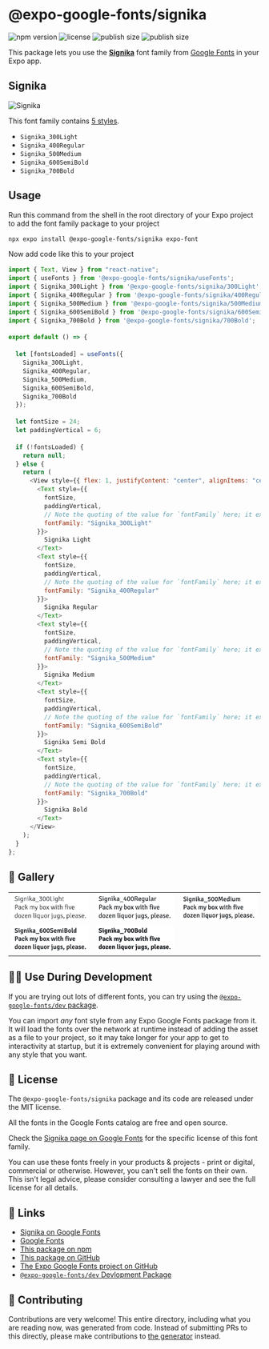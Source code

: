 # @expo-google-fonts/signika

![npm version](https://flat.badgen.net/npm/v/@expo-google-fonts/signika)
![license](https://flat.badgen.net/github/license/expo/google-fonts)
![publish size](https://flat.badgen.net/packagephobia/install/@expo-google-fonts/signika)
![publish size](https://flat.badgen.net/packagephobia/publish/@expo-google-fonts/signika)

This package lets you use the [**Signika**](https://fonts.google.com/specimen/Signika) font family from [Google Fonts](https://fonts.google.com/) in your Expo app.

## Signika

![Signika](./font-family.png)

This font family contains [5 styles](#-gallery).

- `Signika_300Light`
- `Signika_400Regular`
- `Signika_500Medium`
- `Signika_600SemiBold`
- `Signika_700Bold`

## Usage

Run this command from the shell in the root directory of your Expo project to add the font family package to your project

```sh
npx expo install @expo-google-fonts/signika expo-font
```

Now add code like this to your project

```js
import { Text, View } from "react-native";
import { useFonts } from '@expo-google-fonts/signika/useFonts';
import { Signika_300Light } from '@expo-google-fonts/signika/300Light';
import { Signika_400Regular } from '@expo-google-fonts/signika/400Regular';
import { Signika_500Medium } from '@expo-google-fonts/signika/500Medium';
import { Signika_600SemiBold } from '@expo-google-fonts/signika/600SemiBold';
import { Signika_700Bold } from '@expo-google-fonts/signika/700Bold';

export default () => {

  let [fontsLoaded] = useFonts({
    Signika_300Light, 
    Signika_400Regular, 
    Signika_500Medium, 
    Signika_600SemiBold, 
    Signika_700Bold
  });

  let fontSize = 24;
  let paddingVertical = 6;

  if (!fontsLoaded) {
    return null;
  } else {
    return (
      <View style={{ flex: 1, justifyContent: "center", alignItems: "center" }}>
        <Text style={{
          fontSize,
          paddingVertical,
          // Note the quoting of the value for `fontFamily` here; it expects a string!
          fontFamily: "Signika_300Light"
        }}>
          Signika Light
        </Text>
        <Text style={{
          fontSize,
          paddingVertical,
          // Note the quoting of the value for `fontFamily` here; it expects a string!
          fontFamily: "Signika_400Regular"
        }}>
          Signika Regular
        </Text>
        <Text style={{
          fontSize,
          paddingVertical,
          // Note the quoting of the value for `fontFamily` here; it expects a string!
          fontFamily: "Signika_500Medium"
        }}>
          Signika Medium
        </Text>
        <Text style={{
          fontSize,
          paddingVertical,
          // Note the quoting of the value for `fontFamily` here; it expects a string!
          fontFamily: "Signika_600SemiBold"
        }}>
          Signika Semi Bold
        </Text>
        <Text style={{
          fontSize,
          paddingVertical,
          // Note the quoting of the value for `fontFamily` here; it expects a string!
          fontFamily: "Signika_700Bold"
        }}>
          Signika Bold
        </Text>
      </View>
    );
  }
};
```

## 🔡 Gallery


||||
|-|-|-|
|![Signika_300Light](./300Light/Signika_300Light.ttf.png)|![Signika_400Regular](./400Regular/Signika_400Regular.ttf.png)|![Signika_500Medium](./500Medium/Signika_500Medium.ttf.png)||
|![Signika_600SemiBold](./600SemiBold/Signika_600SemiBold.ttf.png)|![Signika_700Bold](./700Bold/Signika_700Bold.ttf.png)|||


## 👩‍💻 Use During Development

If you are trying out lots of different fonts, you can try using the [`@expo-google-fonts/dev` package](https://github.com/expo/google-fonts/tree/master/font-packages/dev#readme).

You can import _any_ font style from any Expo Google Fonts package from it. It will load the fonts over the network at runtime instead of adding the asset as a file to your project, so it may take longer for your app to get to interactivity at startup, but it is extremely convenient for playing around with any style that you want.


## 📖 License

The `@expo-google-fonts/signika` package and its code are released under the MIT license.

All the fonts in the Google Fonts catalog are free and open source.

Check the [Signika page on Google Fonts](https://fonts.google.com/specimen/Signika) for the specific license of this font family.

You can use these fonts freely in your products & projects - print or digital, commercial or otherwise. However, you can't sell the fonts on their own. This isn't legal advice, please consider consulting a lawyer and see the full license for all details.

## 🔗 Links

- [Signika on Google Fonts](https://fonts.google.com/specimen/Signika)
- [Google Fonts](https://fonts.google.com/)
- [This package on npm](https://www.npmjs.com/package/@expo-google-fonts/signika)
- [This package on GitHub](https://github.com/expo/google-fonts/tree/master/font-packages/signika)
- [The Expo Google Fonts project on GitHub](https://github.com/expo/google-fonts)
- [`@expo-google-fonts/dev` Devlopment Package](https://github.com/expo/google-fonts/tree/master/font-packages/dev)

## 🤝 Contributing

Contributions are very welcome! This entire directory, including what you are reading now, was generated from code. Instead of submitting PRs to this directly, please make contributions to [the generator](https://github.com/expo/google-fonts/tree/master/packages/generator) instead.

